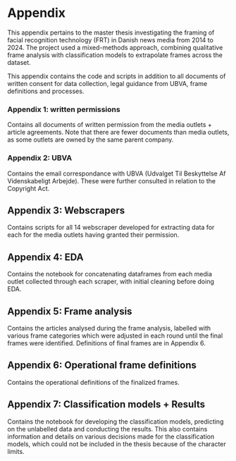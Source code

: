 # Appendix 

This appendix pertains to the master thesis investigating the framing of facial recognition technology (FRT) in Danish news media from 2014 to 2024. 
The project used a mixed-methods approach, combining qualitative frame analysis with classification models to extrapolate frames across the dataset. 

This appendix contains the code and scripts in addition to all documents of written consent for data collection, legal guidance from UBVA, frame definitions and processes. 

### Appendix 1: written permissions
Contains all documents of written permission from the media outlets + article agreements. 
Note that there are fewer documents than media outlets, as some outlets are owned by the same parent company.


### Appendix 2: UBVA
Contains the email correspondance with UBVA (Udvalget Til Beskyttelse Af Videnskabeligt Arbejde). 
These were further consulted in relation to the Copyright Act.

## Appendix 3: Webscrapers
Contains scripts for all 14 webscraper developed for extracting data for each for the media outlets having granted their permission. 

## Appendix 4: EDA
Contains the notebook for concatenating dataframes from each media outlet collected through each scraper, with initial cleaning before doing EDA.

## Appendix 5: Frame analysis
Contains the articles analysed during the frame analysis, labelled with various frame categories which were adjusted in each round until the final frames were identified. 
Definitions of final frames are in Appendix 6.

## Appendix 6: Operational frame definitions
Contains the operational definitions of the finalized frames. 

## Appendix 7: Classification models + Results
Contains the notebook for developing the classification models, predicting on the unlabelled data and conducting the results. 
This also contains information and details on various decisions made for the classification models, which could not be included in the thesis because of the character limits.




